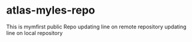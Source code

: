 # atlas-myles-repo
This is mymfirst public Repo
updating line on remote repository
updating line on local repository
